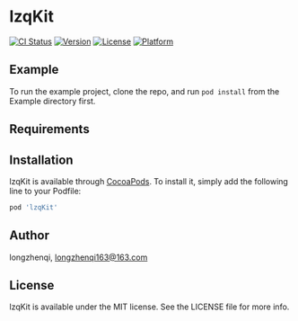 # lzqKit

[![CI Status](https://img.shields.io/travis/longzhenqi/lzqKit.svg?style=flat)](https://travis-ci.org/longzhenqi/lzqKit)
[![Version](https://img.shields.io/cocoapods/v/lzqKit.svg?style=flat)](https://cocoapods.org/pods/lzqKit)
[![License](https://img.shields.io/cocoapods/l/lzqKit.svg?style=flat)](https://cocoapods.org/pods/lzqKit)
[![Platform](https://img.shields.io/cocoapods/p/lzqKit.svg?style=flat)](https://cocoapods.org/pods/lzqKit)

## Example

To run the example project, clone the repo, and run `pod install` from the Example directory first.

## Requirements

## Installation

lzqKit is available through [CocoaPods](https://cocoapods.org). To install
it, simply add the following line to your Podfile:

```ruby
pod 'lzqKit'
```

## Author

longzhenqi, longzhenqi163@163.com

## License

lzqKit is available under the MIT license. See the LICENSE file for more info.
